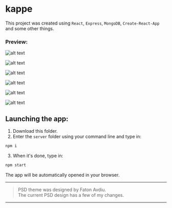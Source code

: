 # kappe

This project was created using <code>React</code>, <code>Express</code>, <code>MongoDB</code>, <code>Create-React-App</code> and some other things.

<h3>Preview:</h3>

![alt text](http://i103.fastpic.ru/big/2018/0129/5e/e3cad7117a25ea589d55d33bb65a3e5e.jpg)



![alt text](http://i103.fastpic.ru/big/2018/0129/7b/a414f406d5f15549a76d034691a77f7b.jpg)



![alt text](http://i99.fastpic.ru/big/2018/0129/96/c17af6404bd85ae5bf8a33f01ec35796.jpg)



![alt text](http://i103.fastpic.ru/big/2018/0129/7d/49eca0150bb0451b41d60850b35b047d.jpg)



![alt text](http://i99.fastpic.ru/big/2018/0129/d5/02d7e874c8fb1ce69aba52a9195d59d5.jpg)



![alt text](http://i103.fastpic.ru/big/2018/0129/d4/2e664ad3e9a50048e15e97e9abc53dd4.jpg)

<h2>Launching the app:</h2>

1. Download this folder.
2. Enter the <code>server</code> folder using your command line and type in:
```bash
npm i
```
3. When it's done, type in:
```bash
npm start
```
The app will be automatically opened in your browser.



<hr/>
<blockquote>
PSD theme was designed by Faton Avdiu.<br/>The current PSD design has a few of my changes.
</blockquote>
<hr/>
